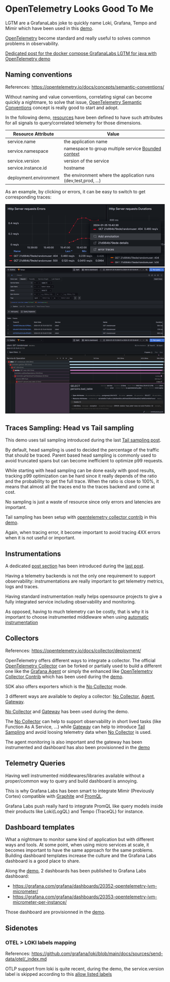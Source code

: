 # OpenTelemetry Looks Good To Me

LGTM are a GrafanaLabs joke to quickly name Loki, Grafana, Tempo and Mimir which have been used in this [demo](./demo/README.md).

[OpenTelemetry](../2023-11-30_What_is_OpenTelemetry/README.md) become standard and really useful to solves common problems in observability.

[Dedicated post for the docker compose GrafanaLabs LGTM for java with OpenTelemetry demo](./demo/README.md)

## Naming conventions
References: https://opentelemetry.io/docs/concepts/semantic-conventions/

Without naming and value conventions, correlating signal can become quickly a nightmare, to solve that issue, [OpenTelemetry Semantic Conventions](https://opentelemetry.io/docs/concepts/semantic-conventions/) concept is really good to start and adopt.

In the following demo, [resources](https://opentelemetry.io/docs/languages/js/resources/#:~:text=A%20resource%20represents%20the%20entity,be%20included%20in%20the%20resource.) have been defined to have such attributes for all signals to query/correlated telemetry for those dimensions.

| Resource Attribute | Value |
|-|-|
|service.name| the application name |
|service.namespace| namespace to group multiple service [Bounded context](https://martinfowler.com/bliki/BoundedContext.html) |
|service.version| version of the service |
|service.instance.id | hostname |
|deployment.environment | the environment where the application runs (dev,test,prod, ...) |

As an example, by clicking or errors, it can be easy to switch to get corresponding traces:

![errors to traces](./errors_to_traces.png)
![traces](./traces.png)
![trace](./trace.png)

## Traces Sampling: Head vs Tail sampling
This demo uses tail sampling introduced during the last [Tail sampling post](../2023-11-30_What_is_OpenTelemetry/README.md#tail-sampling).

By default, head sampling is used to decided the percentage of the traffic that should be traced.
Parent based head sampling is commonly used to avoid truncated spans but can become inefficient to optimize p99 requests. 

While starting with head sampling can be done easily with good results, tracking p99 optimization can be hard since it really depends of the ratio and the probability to get the full trace. When the ratio is close to 100%, it means that almost all the traces end to the traces backend and come at cost.

No sampling is just a waste of resource since only errors and latencies are important.

Tail sampling has been setup with [opentelemetry collector contrib](https://github.com/open-telemetry/opentelemetry-collector-contrib) in this [demo](./demo/otelcontribcol/pipeline.gateway.yml).

Again, when tracing error, it become important to avoid tracing 4XX errors when it is not useful or important.

## Instrumentations
A dedicated [post section](../2023-11-30_What_is_OpenTelemetry/README.md#instrumentation) has been introduced during the [last post](../2023-11-30_What_is_OpenTelemetry/README.md#instrumentation).

Having a telemetry backends is not the only one requirement to support observability: instrumentations are really important to get telemetry metrics, logs and traces.

Having standard instrumentation really helps opensource projects to give a fully integrated service including observability and monitoring.

As opposed, having to much telemetry can be costly, that is why it is important to choose instrumented middleware when using [automatic instrumentation](../2023-11-30_What_is_OpenTelemetry/README.md#automatic)

## Collectors
References: https://opentelemetry.io/docs/collector/deployment/

OpenTelemetry offers different ways to integrate a collector. The official [OpenTelemetry Collector](https://github.com/open-telemetry/opentelemetry-collector) can be forked or partially used to build a different one like the [Grafana Agent](https://grafana.com/docs/agent/latest/) or simply the enhanced like [OpenTelemetry Collector Contrib](https://github.com/open-telemetry/opentelemetry-collector-contrib) which has been used during the [demo](./demo/README.md).

SDK also offers exporters which is the [No Collector](https://opentelemetry.io/docs/collector/deployment/no-collector/) mode.

3 different ways are available to deploy a collector: [No Collector](https://opentelemetry.io/docs/collector/deployment/no-collector/), [Agent](https://opentelemetry.io/docs/collector/deployment/agent/), [Gateway](https://opentelemetry.io/docs/collector/deployment/gateway/).

[No Collector](https://opentelemetry.io/docs/collector/deployment/no-collector/) and [Gateway](https://opentelemetry.io/docs/collector/deployment/gateway/) has been used during the demo.

The [No Collector](https://opentelemetry.io/docs/collector/deployment/no-collector/) can help to support observability in short lived tasks (like Function As A Service, ...) while [Gateway](https://opentelemetry.io/docs/collector/deployment/gateway/) can help to introduce [Tail Sampling](./README.md#traces-sampling-head-vs-tail-sampling) and avoid loosing telemetry data when [No Collector](https://opentelemetry.io/docs/collector/deployment/no-collector/) is used.

The agent monitoring is also important and the gateway has been instrumented and dashboard has also been provisionned in the [demo](./demo/README.md)

## Telemetry Queries
Having well instrumented middlewares/libraries available without a proper/common way to query and build dashboard is annoying.

This is why Grafana Labs has been smart to integrate Mimir (Previously Cortex) compatible with [Graphite](../2023-12-07_Meet_Graphite/README.md) and [PromQL](https://prometheus.io/docs/prometheus/latest/querying/basics/).

Grafana Labs push really hard to integrate PromQL like query models inside their products like Loki(LogQL) and Tempo (TraceQL) for instance.

## Dashboard templates

What a nightmare to monitor same kind of application but with different ways and tools. At some point, when using micro services at scale, it becomes important to have the same approach for the same problems. Building dashboard templates increase the culture and the Grafana Labs dashboard is a good place to share.

Along the [demo](./demo/README.md), 2 dashboards has been published to Grafana Labs dashboard:
- https://grafana.com/grafana/dashboards/20352-opentelemetry-jvm-micrometer/
- https://grafana.com/grafana/dashboards/20353-opentelemetry-jvm-micrometer-per-instance/

Those dashboard are provisionned in the [demo](./demo/README.md).

## Sidenotes
### OTEL > LOKI labels mapping
References: https://github.com/grafana/loki/blob/main/docs/sources/send-data/otel/_index.md

OTLP support from loki is quite recent, during the demo, the service.version label is skipped according to this [allow listed labels](https://github.com/grafana/loki/issues/11786)

